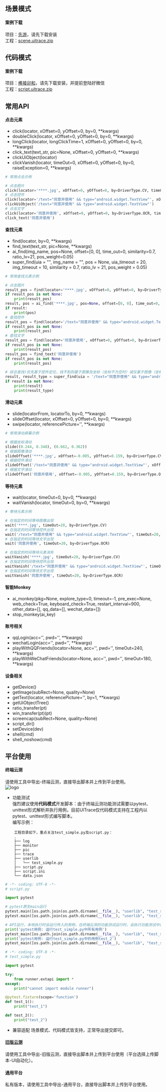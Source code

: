 ## 场景模式
#### 案例下载
项目：[先游](https://gamer.qq.com/)，请先下载安装  
工程：[scene.uitrace.zip](https://raw.githubusercontent.com/uitrace/doc/gh-pages/tutorial/scene.uitrace.zip)

## 代码模式
#### 案例下载
项目：[榫接卯和](https://zhuimeng.qq.com/webplat/info/news_version3/36752/36753/36754/36777/36892/m21258/201809/760840.shtml)，请先下载安装，并提前登陆好微信  
工程：[script.uitrace.zip](https://raw.githubusercontent.com/uitrace/doc/gh-pages/tutorial/script.uitrace.zip)

## 常用API
#### 点击元素
+ <a target="_blank">click(locator, xOffset=0, yOffset=0, by=0, **kwargs)</a>
+ <a target="_blank">doubleClick(locator, xOffset=0, yOffset=0, by=0, **kwargs)</a>
+ <a target="_blank">longClick(locator, longClickTime=1, xOffset=0, yOffset=0, by=0, **kwargs)</a>
+ <a target="_blank">click_text(text_str, pic=None, xOffset=0, yOffset=0, **kwargs)</a>
+ <a target="_blank">clickUiObject(locator)</a>
+ <a target="_blank">clickVanish(locator, timeOut=0, xOffset=0, yOffset=0, by=0, raiseException=0, **kwargs)</a>

``` python
# 常用点击示例

# 点击图片 
click(locator='****.jpg', xOffset=0, yOffset=0, by=DriverType.CV, timeOut=20)
# 点击控件
click(locator='/text="同意并使用" && type="android.widget.TextView"', xOffset=0, yOffset=0, by=DriverType.UIAUTOMATOR, timeOut=20)
clickUiObject('/text="同意并使用" && type="android.widget.TextView"')
# 点击文字
click(locator='同意并使用', xOffset=0, yOffset=0, by=DriverType.OCR, timeOut=20)
click_text('同意并使用')
```

#### 查找元素
+ <a target="_blank">find(locator, by=0, **kwargs)</a>
+ <a target="_blank">find_text(text_str, pic=None, **kwargs)</a>
+ <a target="_blank">ai_find(img_name, pos=None, offset=[0, 0], time_out=0, similarity=0.7, ratio_lv=21, pos_weight=0.05)</a>
+ <a target="_blank">super_find(uia = "", img_name = "", pos = None, uia_timeout = 20, img_timeout = 10, similarity = 0.7, ratio_lv = 21, pos_weight = 0.05)</a>

``` python
# 常用查找元素示例

# 点击图片 
result_pos = find(locator='****.jpg', xOffset=0, yOffset=0, by=DriverType.CV, timeOut=20)
if result_pos is not None:
    print(result_pos)
result, pos = ai_find('****.jpg', pos=None, offset=[0, 0], time_out=0, similarity=0.7, ratio_lv=21, pos_weight=0.05)
if result:
    print(pos)
# 查找控件
result_pos = find(locator='/text="同意并使用" && type="android.widget.TextView"', xOffset=0, yOffset=0, by=DriverType.UIAUTOMATOR, timeOut=20)
if result_pos is not None:
    print(result_pos)
# 查找文字
result_pos = find(locator='同意并使用', xOffset=0, yOffset=0, by=DriverType.OCR, timeOut=20)
if result_pos is not None:
    print(result_pos)
result_pos = find_text('同意并使用')
if result_pos is not None:
    print(result_pos)

# 综合查找(优先基于控件定位，找不到则基于图像及坐标（坐标不为空时）或仅基于图像（坐标为空时）定位)
result, result_type = super_find(uia = '/text="同意并使用" && type="android.widget.TextView"', img_name = '****.jpg', pos = (0.1, 0.5), uia_timeout = 20, img_timeout = 10, similarity = 0.7, ratio_lv = 21, pos_weight = 0.05)
if result is not None:
    print(result)
    print(result_type)
```

#### 滑动元素
+ <a target="_blank">slide(locatorFrom, locatorTo, by=0, **kwargs)</a>
+ <a target="_blank">slideOffset(locator, xOffset=0, yOffset=0, by=0, **kwargs)</a>
+ <a target="_blank">swipe(locator, referencePicture='', **kwargs)</a>

``` python
# 常用滑动屏幕示例

# 根据坐标滑动 
slide((0.244, 0.348), (0.662, 0.362))
# 根据图像滑动
slideOffset('****.jpg', xOffset=-0.005, yOffset=0.159, by=DriverType.CV)
# 根据控件滑动
slideOffset('/text="同意并使用" && type="android.widget.TextView"', xOffset=-0.005, yOffset=0.159, by=DriverType.UIAUTOMATOR)
# 根据文字滑动
slideOffset('同意并使用', xOffset=-0.005, yOffset=0.159, by=DriverType.OCR)
```

#### 等待元素
+ <a target="_blank">wait(locator, timeOut=0, by=0, **kwargs)</a>
+ <a target="_blank">waitVanish(locator, timeOut=0, by=0, **kwargs)</a>

``` python
# 等待元素示例

# 在指定的时间等待图像出现 
wait('****.jpg', timeOut=20, by=DriverType.CV)
# 在指定的时间等待控件出现 
wait('/text="同意并使用" && type="android.widget.TextView"', timeOut=20, by=DriverType.UIAUTOMATOR)
# 在指定的时间等待文字出现 
wait('同意并使用', timeOut=20, by=DriverType.OCR)

# 在指定的时间等待元素消失 
waitVanish('****.jpg', timeOut=20, by=DriverType.CV)
# 在指定的时间等待控件出现 
waitVanish('/text="同意并使用" && type="android.widget.TextView"', timeOut=20, by=DriverType.UIAUTOMATOR)
# 在指定的时间等待文字出现 
waitVanish('同意并使用', timeOut=20, by=DriverType.OCR)
```


#### 智能Monkey
+ <a target="_blank">ai_monkey(pkg=None, explore_type=0, timeout=-1, pre_exec=None, web_check=True, keyboard_check=True, restart_interval=900, other_data=[], qq_data=[], wechat_data=[])</a>
+ <a target="_blank">stop_monkey(ai_key)</a>

#### 账号相关
+ <a target="_blank">qqLogin(acc='', pwd='', **kwargs)</a>
+ <a target="_blank">wechatLogin(acc='', pwd='', **kwargs)</a>
+ <a target="_blank">playWithQQFriends(locator=None, acc='', pwd='', timeOut=240, **kwargs)</a>
+ <a target="_blank">playWithWeChatFriends(locator=None, acc='', pwd='', timeOut=180, **kwargs)</a>

#### 设备相关
+ getDevice()
+ getImage(subRect=None, quality=None)
+ getText(locator, referencePicture='', by=1, **kwargs)
+ getUiObjectTree()
+ ratio_transfer(pt)
+ win_transfer(pt)(pt)
+ screencap(subRect=None, quality=None)
+ script_dir()
+ setDevice(dev)
+ shell(cmd)
+ shell_noshow(cmd)

## 平台使用
#### 终端云测
请使用工具中导出-终端云测，直接导出脚本并上传到平台使用。  
![logo](./package.jpg ':size=122x175')   
+ 功能测试  
强烈建议使用**代码模式**开发脚本：由于终端云测功能测试需要以pytest、unittest形式解析并执行用例，目前UITrace仅代码模式支持在工程内以pytest、unittest形式编写脚本。  
编写示例：

```
    工程目录如下，重点关注test_simple.py及script.py：
    .
    ├── log
    ├── monitor
    ├── pic
    ├── trace
    ├── userlib
    │   └── test_simple.py
    ├── script.py
    ├── script.ini
    └── data.json
```

```python
# -*- coding: UTF-8 -*-
# script.py

import pytest

# pytest原生main运行
pytest.main([os.path.join(os.path.dirname(__file__), "userlib", "test_simple.py")])
pytest.main([os.path.join(os.path.dirname(__file__), "userlib", "test_simple.py::test_2")])

# API运行，本地执行时会运行传入的用例，在终端云测的功能测试运行时，会执行功能测试中选择的用例
print('pytest用例: 运行test_simple.py中所有用例')
pytest_main([os.path.join(os.path.dirname(__file__), "userlib", "test_simple.py")])
print('pytest用例: 运行test_simple.py中的用例test_2')
pytest_main([os.path.join(os.path.dirname(__file__), "userlib", "test_simple.py::test_2")])
```

```python
# -*- coding: UTF-8 -*-
# test_simple.py

import pytest

try:
    from runner.extapi import *
except:
    print("cannot import module runner")

@pytest.fixture(scope='function')
def test_1():
    print("test_1")

def test_2():
    print("test_2")
```

+ 兼容适配
场景模式、代码模式皆支持，正常导出提交即可。

#### [旧版云测](https://wetest.qq.com/console/cloud?menu=autotest)
请使用工具中导出-旧版云测，直接导出脚本并上传到平台使用（平台选择上传脚本-UI自动化）。

#### 通用平台
私有版本，请使用工具中导出-通用平台，直接导出脚本并上传到平台使用。